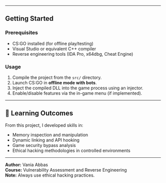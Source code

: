 
---

## Getting Started

### Prerequisites
- CS:GO installed (for offline play/testing)
- Visual Studio or equivalent C++ compiler
- Reverse engineering tools (IDA Pro, x64dbg, Cheat Engine)

### Usage
1. Compile the project from the `src/` directory.
2. Launch CS:GO in **offline mode with bots**.
3. Inject the compiled DLL into the game process using an injector.
4. Enable/disable features via the in-game menu (if implemented).

---

## 📖 Learning Outcomes

From this project, I developed skills in:

- Memory inspection and manipulation
- Dynamic linking and API hooking
- Game security bypass analysis
- Ethical hacking methodologies in controlled environments

---

**Author:** Vania Abbas  
**Course:** Vulnerability Assessment and Reverse Engineering  
**Note:** Always use ethical hacking practices.
